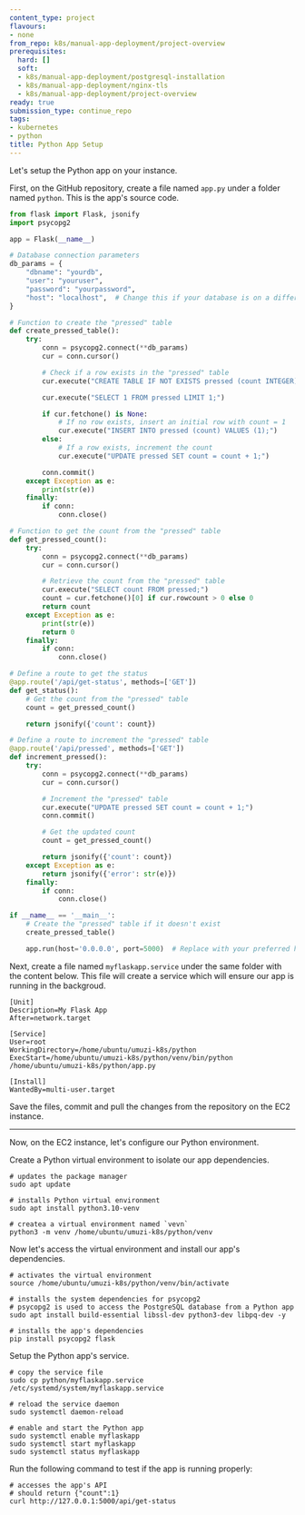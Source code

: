 ```yaml
---
content_type: project
flavours:
- none
from_repo: k8s/manual-app-deployment/project-overview
prerequisites:
  hard: []
  soft:
  - k8s/manual-app-deployment/postgresql-installation
  - k8s/manual-app-deployment/nginx-tls
  - k8s/manual-app-deployment/project-overview
ready: true
submission_type: continue_repo
tags:
- kubernetes
- python
title: Python App Setup
---
```


Let's setup the Python app on your instance.

First, on the GitHub repository, create a file named `app.py` under a folder named `python`. This is the app's source code.

```python
from flask import Flask, jsonify
import psycopg2

app = Flask(__name__)

# Database connection parameters
db_params = {
    "dbname": "yourdb",
    "user": "youruser",
    "password": "yourpassword",
    "host": "localhost",  # Change this if your database is on a different host
}

# Function to create the "pressed" table
def create_pressed_table():
    try:
        conn = psycopg2.connect(**db_params)
        cur = conn.cursor()

        # Check if a row exists in the "pressed" table
        cur.execute("CREATE TABLE IF NOT EXISTS pressed (count INTEGER);")

        cur.execute("SELECT 1 FROM pressed LIMIT 1;")

        if cur.fetchone() is None:
            # If no row exists, insert an initial row with count = 1
            cur.execute("INSERT INTO pressed (count) VALUES (1);")
        else:
            # If a row exists, increment the count
            cur.execute("UPDATE pressed SET count = count + 1;")

        conn.commit()
    except Exception as e:
        print(str(e))
    finally:
        if conn:
            conn.close()

# Function to get the count from the "pressed" table
def get_pressed_count():
    try:
        conn = psycopg2.connect(**db_params)
        cur = conn.cursor()

        # Retrieve the count from the "pressed" table
        cur.execute("SELECT count FROM pressed;")
        count = cur.fetchone()[0] if cur.rowcount > 0 else 0
        return count
    except Exception as e:
        print(str(e))
        return 0
    finally:
        if conn:
            conn.close()

# Define a route to get the status
@app.route('/api/get-status', methods=['GET'])
def get_status():
    # Get the count from the "pressed" table
    count = get_pressed_count()

    return jsonify({'count': count})

# Define a route to increment the "pressed" table
@app.route('/api/pressed', methods=['GET'])
def increment_pressed():
    try:
        conn = psycopg2.connect(**db_params)
        cur = conn.cursor()

        # Increment the "pressed" table
        cur.execute("UPDATE pressed SET count = count + 1;")
        conn.commit()

        # Get the updated count
        count = get_pressed_count()

        return jsonify({'count': count})
    except Exception as e:
        return jsonify({'error': str(e)})
    finally:
        if conn:
            conn.close()

if __name__ == '__main__':
    # Create the "pressed" table if it doesn't exist
    create_pressed_table()

    app.run(host='0.0.0.0', port=5000)  # Replace with your preferred host and port

```

Next, create a file named `myflaskapp.service` under the same folder with the content below. This file will create a service which will ensure our app is running in the backgroud.

```
[Unit]
Description=My Flask App
After=network.target

[Service]
User=root
WorkingDirectory=/home/ubuntu/umuzi-k8s/python
ExecStart=/home/ubuntu/umuzi-k8s/python/venv/bin/python /home/ubuntu/umuzi-k8s/python/app.py

[Install]
WantedBy=multi-user.target
```

Save the files, commit and pull the changes from the repository on the EC2 instance.

---

Now, on the EC2 instance, let's configure our Python environment.

Create a Python virtual environment to isolate our app dependencies.

```
# updates the package manager
sudo apt update

# installs Python virtual environment
sudo apt install python3.10-venv

# createa a virtual environment named `vevn`
python3 -m venv /home/ubuntu/umuzi-k8s/python/venv
```

Now let's access the virtual environment and install our app's dependencies.

```
# activates the virtual environment
source /home/ubuntu/umuzi-k8s/python/venv/bin/activate

# installs the system dependencies for psycopg2
# psycopg2 is used to access the PostgreSQL database from a Python app
sudo apt install build-essential libssl-dev python3-dev libpq-dev -y

# installs the app's dependencies
pip install psycopg2 flask
```

Setup the Python app's service.

```
# copy the service file
sudo cp python/myflaskapp.service /etc/systemd/system/myflaskapp.service

# reload the service daemon
sudo systemctl daemon-reload

# enable and start the Python app
sudo systemctl enable myflaskapp
sudo systemctl start myflaskapp
sudo systemctl status myflaskapp
```

Run the following command to test if the app is running properly:

```
# accesses the app's API
# should return {"count":1}
curl http://127.0.0.1:5000/api/get-status
```